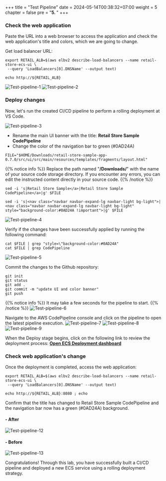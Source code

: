+++
title = "Test Pipeline"
date = 2024-05-14T00:38:32+07:00
weight = 5
chapter = false
pre = "<b>5. </b>"
+++

### Check the web application

Paste the URL into a web browser to access the application and check the web application's title and colors, which we are going to change.

Get load balancer URL:

```
export RETAIL_ALB=$(aws elbv2 describe-load-balancers --name retail-store-ecs-ui \
 --query 'LoadBalancers[0].DNSName' --output text)

echo http://${RETAIL_ALB}
```

![Test-pipeline-1](/images/5/5-1.png?width=90pc)
![Test-pipeline-2](/images/5/5-2.png?width=90pc)

### Deploy changes

Now, let's run the created CI/CD pipeline to perform a rolling deployment at VS Code.

![Test-pipeline-3](/images/5/5-3-fix.png?width=90pc)

- Rename the main UI banner with the title: **Retail Store Sample CodePipeline**
- Change the color of the navigation bar to green (#0AD24A)

```
FILE="$HOME/Downloads/retail-store-sample-app-0.7.0/src/ui/src/main/resources/templates/fragments/layout.html"
```

{{% notice info %}}
Replace the path named "**/Downloads/**" with the name of your source code storage directory. If you encounter any errors, you can edit the instructed content directly in your source code.
{{% /notice %}}

```
sed -i 's|Retail Store Sample</a>|Retail Store Sample CodePipeline</a>|g' $FILE

sed -i 's|<nav class="navbar navbar-expand-lg navbar-light bg-light">|<nav class="navbar navbar-expand-lg navbar-light bg-light" style="background-color:#0AD24A !important">|g' $FILE
```

![Test-pipeline-4](/images/5/5-4-fix.png?width=90pc)

Verify if the changes have been successfully applied by running the following command:

```
cat $FILE | grep "style=\"background-color:#0AD24A"
cat $FILE | grep CodePipeline
```

![Test-pipeline-5](/images/5/5-10.png?width=90pc)

Commit the changes to the Github repository:

```
git init
git status
git add .
git commit -m "update UI and color banner"
git push
```

{{% notice info %}}
It may take a few seconds for the pipeline to start.
{{% /notice %}}
![Test-pipeline-6](/images/5/5-11.png?width=90pc)

Navigate to the AWS CodePipeline console and click on the pipeline to open the latest pipeline execution.
![Test-pipeline-7](/images/5/5-6.png?width=90pc)
![Test-pipeline-8](/images/5/5-7.png?width=90pc)
![Test-pipeline-9](/images/5/5-8.png?width=90pc)

When the Deploy stage begins, click on the following link to review the deployment process: [**Open ECS Deployment dashboard**](https://console.aws.amazon.com/ecs/v2/clusters/retail-store-ecs-cluster/services/retail-store-ui-cicd/deployments)

### Check web application's change

Once the deployment is completed, access the web application:

```
export RETAIL_ALB=$(aws elbv2 describe-load-balancers --name retail-store-ecs-ui \
 --query 'LoadBalancers[0].DNSName' --output text)

echo http://${RETAIL_ALB}:8080 ; echo
```

Confirm that the title has changed to Retail Store Sample CodePipeline and the navigation bar now has a green (#0AD24A) background.

#### - After

![Test-pipeline-12](/images/5/5-12.png?width=90pc)

#### - Before

![Test-pipeline-13](/images/5/5-13.png?width=90pc)

Congratulations! Through this lab, you have successfully built a CI/CD pipeline and deployed a new ECS service using a rolling deployment strategy.
